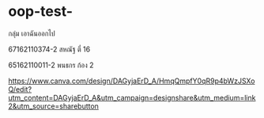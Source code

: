 # oop-test-


กลุ่ม เอาฉันออกไป 


67162110374-2 สหณัฐ ตี๋ 16 


65162110011-2 พนธกร ก้อง 2


https://www.canva.com/design/DAGyjaErD_A/HmqQmpfY0qR9p4bWzJSXoQ/edit?utm_content=DAGyjaErD_A&utm_campaign=designshare&utm_medium=link2&utm_source=sharebutton
